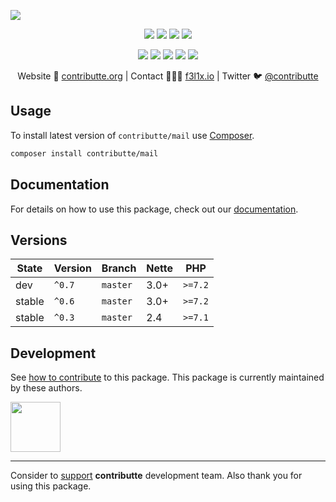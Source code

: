 ![](https://heatbadger.now.sh/github/readme/contributte/mail/)

<p align=center>
  <a href="https://github.com/contributte/mail/actions"><img src="https://badgen.net/github/checks/contributte/mail/master?cache=300"></a>
  <a href="https://coveralls.io/r/contributte/mail"><img src="https://badgen.net/coveralls/c/github/contributte/mail?cache=300"></a>
  <a href="https://packagist.org/packages/contributte/mail"><img src="https://badgen.net/packagist/dm/contributte/mail"></a>
  <a href="https://packagist.org/packages/contributte/mail"><img src="https://badgen.net/packagist/v/contributte/mail"></a>
</p>
<p align=center>
  <a href="https://packagist.org/packages/contributte/mail"><img src="https://badgen.net/packagist/php/contributte/mail"></a>
  <a href="https://github.com/contributte/mail"><img src="https://badgen.net/github/license/contributte/mail"></a>
  <a href="https://bit.ly/ctteg"><img src="https://badgen.net/badge/support/gitter/cyan"></a>
  <a href="https://bit.ly/cttfo"><img src="https://badgen.net/badge/support/forum/yellow"></a>
  <a href="https://contributte.org/partners.html"><img src="https://badgen.net/badge/sponsor/donations/F96854"></a>
</p>

<p align=center>
Website 🚀 <a href="https://contributte.org">contributte.org</a> | Contact 👨🏻‍💻 <a href="https://f3l1x.io">f3l1x.io</a> | Twitter 🐦 <a href="https://twitter.com/contributte">@contributte</a>
</p>

## Usage

To install latest version of `contributte/mail` use [Composer](https://getcomposer.com).

```bash
composer install contributte/mail
```

## Documentation

For details on how to use this package, check out our [documentation](.docs).

## Versions

| State       | Version | Branch   | Nette | PHP     |
|-------------|---------|----------|-------|---------|
| dev         | `^0.7`  | `master` | 3.0+  | `>=7.2` |
| stable      | `^0.6`  | `master` | 3.0+  | `>=7.2` |
| stable      | `^0.3`  | `master` | 2.4   | `>=7.1` |

## Development

See [how to contribute](https://contributte.org) to this package. This package is currently maintained by these authors.

<a href="https://github.com/f3l1x">
    <img width="80" height="80" src="https://avatars2.githubusercontent.com/u/538058?v=3&s=80">
</a>

-----

Consider to [support](https://contributte.org/partners) **contributte** development team.
Also thank you for using this package.
